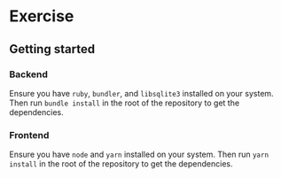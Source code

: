 # Exercise

## Getting started

### Backend

Ensure you have `ruby`, `bundler`, and `libsqlite3` installed on your system. Then run `bundle install` in the root of the repository to get the dependencies.

### Frontend

Ensure you have `node` and `yarn` installed on your system. Then run `yarn install` in the root of the repository to get the dependencies.
